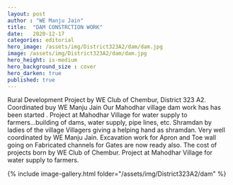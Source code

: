 ```yaml
---
layout: post
author : "WE Manju Jain"
title:  "DAM CONSTRCTION WORK"
date:   2020-12-17
categories: editorial
hero_image: /assets/img/District323A2/dam/dam.jpg
image: /assets/img/District323A2/dam/dam.jpg
hero_height: is-medium
hero_background_size : cover
hero_darken: true
published: true
---
```


Rural Development Project by WE Club of Chembur, District 323 A2. Coordinated buy WE Manju Jain  Our Mahodhar village dam work has has been started . Project at Mahodhar Village for water supply to farmers...building of dams, water supply, pipe lines, etc. Shramdan by ladies of the village Villagers giving a helping hand as shramdan. Very well coordinated by WE Manju Jain. Excavation work for Apron and Toe wall going on Fabricated channels for Gates are now ready also.  The cost of projects  born by WE Club of Chembur. Project at Mahodhar Village for water supply to farmers. 

{% include image-gallery.html folder="/assets/img/District323A2/dam" %}